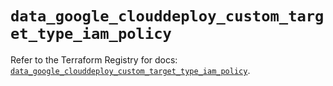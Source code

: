 # `data_google_clouddeploy_custom_target_type_iam_policy`

Refer to the Terraform Registry for docs: [`data_google_clouddeploy_custom_target_type_iam_policy`](https://registry.terraform.io/providers/hashicorp/google-beta/6.14.0/docs/data-sources/google_clouddeploy_custom_target_type_iam_policy).

